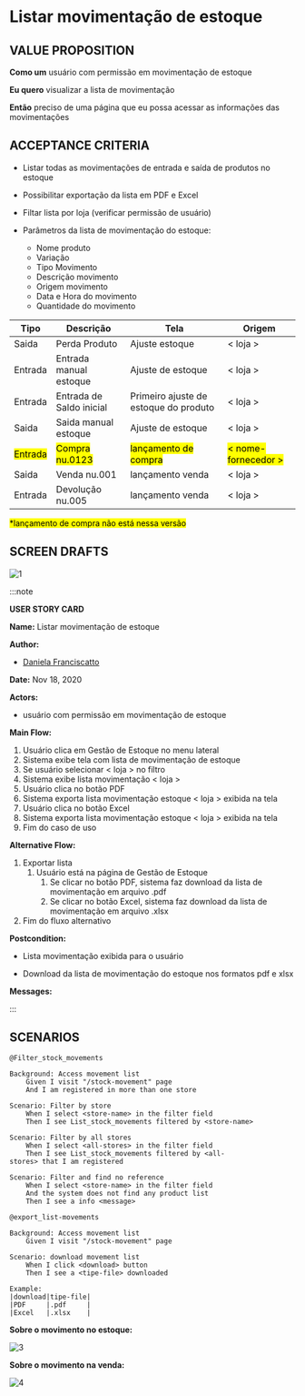 # Listar movimentação de estoque

## VALUE PROPOSITION

 **Como um** usuário com permissão em movimentação de estoque

 **Eu quero** visualizar a lista de movimentação

 **Então** preciso de uma página que eu possa acessar as informações das movimentações

## ACCEPTANCE CRITERIA

- Listar todas as movimentações de entrada e saída de produtos no estoque

- Possibilitar exportação da lista em PDF e Excel

- Filtar lista por loja (verificar permissão de usuário)

- Parâmetros da lista de movimentação do estoque:
  - Nome produto
  - Variação
  - Tipo Movimento
  - Descrição movimento
  - Origem movimento
  - Data e Hora do movimento
  - Quantidade do movimento

| Tipo | Descrição | Tela | Origem |
| ---- | --------- | ---- | ------ |
| Saida | Perda Produto | Ajuste estoque | < loja > |
| Entrada | Entrada manual estoque | Ajuste de estoque | < loja > |
| Entrada | Entrada de Saldo inicial | Primeiro ajuste de estoque do produto | < loja > |
| Saida | Saida manual estoque | Ajuste de estoque | < loja > |
| <mark>Entrada</mark> | <mark>Compra nu.0123</mark> | <mark>lançamento de compra</mark> | <mark>< nome-fornecedor ></mark> |
| Saida | Venda nu.001 | lançamento venda | < loja > |
| Entrada | Devolução nu.005 | lançamento venda | < loja > |

<mark>*lançamento de compra não está nessa versão</mark>

## SCREEN DRAFTS

![1](/img/must-ERP/listar-movimentacao.png)

:::note

**USER STORY CARD**

**Name:** Listar movimentação de estoque

**Author:** 

- [Daniela Franciscatto](https://github.com/danielaanjos) 

**Date:** Nov 18, 2020

**Actors:**  

- usuário com permissão em movimentação de estoque

**Main Flow:**

1. Usuário clica em Gestão de Estoque no menu lateral
2. Sistema exibe tela com lista de movimentação de estoque
  1. Se usuário selecionar < loja > no filtro
  2. Sistema exibe lista movimentação < loja >
3. Usuário clica no botão PDF
  1. Sistema exporta lista movimentação estoque < loja > exibida na tela
4. Usuário clica no botão Excel
  1. Sistema exporta lista movimentação estoque < loja > exibida na tela
5. Fim do caso de uso

**Alternative Flow:**

1. Exportar lista
   1. Usuário está na página de Gestão de Estoque
      1. Se clicar no botão PDF, sistema faz download da lista de movimentação em arquivo .pdf
      2. Se clicar no botão Excel, sistema faz download da lista de movimentação em arquivo .xlsx
2. Fim do fluxo alternativo

**Postcondition:**

- Lista movimentação exibida para o usuário

- Download da lista de movimentação do estoque nos formatos pdf e xlsx

**Messages:**

:::

## SCENARIOS

```gherkin
@Filter_stock_movements

Background: Access movement list
    Given I visit "/stock-movement" page
    And I am registered in more than one store

Scenario: Filter by store
    When I select <store-name> in the filter field
    Then I see List_stock_movements filtered by <store-name>

Scenario: Filter by all stores
    When I select <all-stores> in the filter field
    Then I see List_stock_movements filtered by <all-stores> that I am registered

Scenario: Filter and find no reference
    When I select <store-name> in the filter field
    And the system does not find any product list
    Then I see a info <message> 

@export_list-movements

Background: Access movement list
    Given I visit "/stock-movement" page

Scenario: download movement list
    When I click <download> button
    Then I see a <tipe-file> downloaded

Example:
|download|tipe-file|
|PDF     |.pdf     |
|Excel   |.xlsx    |  
```

**Sobre o movimento no estoque:**

![3](/img/must-ERP/movimento-estoque.png)

**Sobre o movimento na venda:**

![4](/img/must-ERP/movimento-venda.png)